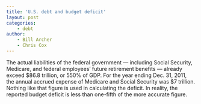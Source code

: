```yaml
---
title: 'U.S. debt and budget deficit'
layout: post
categories:
    - debt
author:
	- Bill Archer
    - Chris Cox
---
```


The actual liabilities of the federal government — including Social Security, Medicare, and federal employees’ future retirement benefits — already exceed $86.8 trillion, or 550% of GDP. For the year ending Dec. 31, 2011, the annual accrued expense of Medicare and Social Security was $7 trillion. Nothing like that figure is used in calculating the deficit. In reality, the reported budget deficit is less than one-fifth of the more accurate figure.
